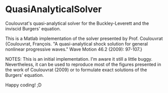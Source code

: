 # QuasiAnalyticalSolver
Coulouvrat's quasi-analytical solver for the Buckley-Leverett and the inviscid Burgers' equation.

This is a Matlab implementation of the solver presented by Prof. Coulouvrat {Coulouvrat, François. "A quasi-analytical shock solution for general nonlinear progressive waves." Wave Motion 46.2 (2009): 97-107.}

NOTES: 
This is an initial implementation. I'm aware it still a little buggy. Nevertheless, it can be used to reproduce most of the figures presented in the work of Coulouvrat (2009) or to formulate exact solutions of the Burgers' equation.

Happy coding! ;D
